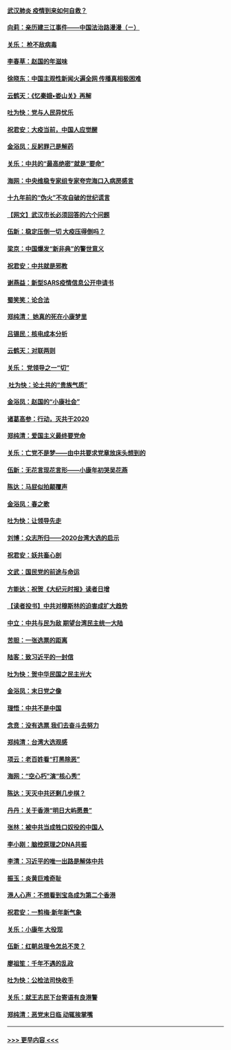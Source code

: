 #### [武汉肺炎 疫情到来如何自救？](../pages/nsc993/n11827632.md?t=01290731) 
#### [向莉：亲历建三江事件——中国法治路漫漫（ㄧ）](../pages/nsc993/n11827190.md?t=01290731) 
#### [关乐： 枪不敌病毒](../pages/nsc993/n11826746.md?t=01290731) 
#### [李春草：赵国的年滋味](../pages/nsc993/n11826321.md?t=01290731) 
#### [徐晓东：中国主观性新闻火遍全网 传播真相极困难](../pages/nsc993/n11826508.md?t=01290731) 
#### [云鹤天：《忆秦娥▪娄山关》再解](../pages/nsc993/n11824682.md?t=01290731) 
#### [吐为快：党与人民异忧乐](../pages/nsc993/n11824660.md?t=01290731) 
#### [祝君安：大疫当前，中国人应觉醒](../pages/nsc993/n11821946.md?t=01290731) 
#### [金浴凤：反躬罪己是解药](../pages/nsc993/n11820280.md?t=01290731) 
#### [关乐：中共的“最高绝密”就是“要命”](../pages/nsc993/n11816946.md?t=01290731) 
#### [海网：中央维稳专家组专家夸完海口入病房感言](../pages/nsc993/n11815138.md?t=01290731) 
#### [十九年前的“伪火”不攻自破的世纪谎言](../pages/nsc993/n11813238.md?t=01290731) 
#### [【网文】武汉市长必须回答的六个问题](../pages/nsc993/n11813848.md?t=01290731) 
#### [伍新：稳定压倒一切 大疫压得倒吗？](../pages/nsc993/n11812634.md?t=01290731) 
#### [梁京：中国爆发“新非典”的警世意义](../pages/nsc993/n11812554.md?t=01290731) 
#### [祝君安：中共就是邪教](../pages/nsc993/n11812431.md?t=01290731) 
#### [谢燕益：新型SARS疫情信息公开申请书](../pages/nsc993/n11808840.md?t=01290731) 
#### [蜀笑笑：论合法](../pages/nsc993/n11808064.md?t=01290731) 
#### [郑纯清： 她真的死在小康梦里](../pages/nsc993/n11806623.md?t=01290731) 
#### [吕锡民：核电成本分析](../pages/nsc993/n11806284.md?t=01290731) 
#### [云鹤天：对联两则](../pages/nsc993/n11805957.md?t=01290731) 
#### [关乐： 党领导之一“切”](../pages/nsc993/n11804505.md?t=01290731) 
#### [ 吐为快：论土共的“贵族气质”](../pages/nsc993/n11804490.md?t=01290731) 
#### [金浴凤：赵国的“小康社会”](../pages/nsc993/n11804452.md?t=01290731) 
#### [诸葛高参：行动，灭共于2020](../pages/nsc993/n11804120.md?t=01290731) 
#### [郑纯清：爱国主义最终要党命](../pages/nsc993/n11802197.md?t=01290731) 
#### [关乐：亡党不是梦——由中共要求党章放床头想到的](../pages/nsc993/n11802156.md?t=01290731) 
#### [伍新：无花言现花言形——小康年初哭吴花燕](../pages/nsc993/n11800044.md?t=01290731) 
#### [陈达：马屁似拍颠覆声](../pages/nsc993/n11800010.md?t=01290731) 
#### [金浴凤：春之歌](../pages/nsc993/n11797687.md?t=01290731) 
#### [吐为快：让领导先走](../pages/nsc993/n11797512.md?t=01290731) 
#### [刘博：众志所归——2020台湾大选的启示](../pages/nsc993/n11796878.md?t=01290731) 
#### [祝君安：妖共畜心剖](../pages/nsc993/n11794273.md?t=01290731) 
#### [文武：国民党的前途与命运](../pages/nsc993/n11794198.md?t=01290731) 
#### [方能达：祝贺《大纪元时报》读者日增](../pages/nsc993/n11793807.md?t=01290731) 
#### [【读者投书】中共对穆斯林的迫害成扩大趋势](../pages/nsc993/n11791371.md?t=01290731) 
#### [中立：中共与民为敌 期望台湾民主统一大陆](../pages/nsc993/n11790392.md?t=01290731) 
#### [苦胆：一张选票的距离](../pages/nsc993/n11788914.md?t=01290731) 
#### [陆客：致习近平的一封信](../pages/nsc993/n11788867.md?t=01290731) 
#### [吐为快：贺中华民国之民主光大](../pages/nsc993/n11788618.md?t=01290731) 
#### [金浴凤：末日党之像](../pages/nsc993/n11787475.md?t=01290731) 
#### [理悟：中共不是中国](../pages/nsc993/n11787463.md?t=01290731) 
#### [念贲：没有选票  我们去奋斗去努力](../pages/nsc993/n11787398.md?t=01290731) 
#### [郑纯清：台湾大选观感](../pages/nsc993/n11786210.md?t=01290731) 
#### [项云：老百姓看“打黑除恶”](../pages/nsc993/n11785398.md?t=01290731) 
#### [海网：“空心朽”演“核心秀”](../pages/nsc993/n11783874.md?t=01290731) 
#### [陈达：天灭中共还剩几步棋？](../pages/nsc993/n11783719.md?t=01290731) 
#### [丹丹：关于香港“明日大屿愿景”](../pages/nsc993/n11783273.md?t=01290731) 
#### [张林：被中共当成牲口奴役的中国人](../pages/nsc993/n11782397.md?t=01290731) 
#### [李小刚：脑控原理之DNA共振](../pages/nsc993/n11780962.md?t=01290731) 
#### [李清：习近平的唯一出路是解体中共](../pages/nsc993/n11780866.md?t=01290731) 
#### [振玉：炎黄巨难奇耻](../pages/nsc993/n11779632.md?t=01290731) 
#### [港人心声：不想看到宝岛成为第二个香港](../pages/nsc993/n11778817.md?t=01290731) 
#### [祝君安：一剪梅‧新年新气象](../pages/nsc993/n11776340.md?t=01290731) 
#### [关乐：小康年 大役现](../pages/nsc993/n11774213.md?t=01290731) 
#### [伍新：红朝总理令怎总不灵？](../pages/nsc993/n11770813.md?t=01290731) 
#### [廖祖笙：千年不遇的乱政](../pages/nsc993/n11770373.md?t=01290731) 
#### [吐为快：公检法司快收手](../pages/nsc993/n11770359.md?t=01290731) 
#### [关乐：就王志民下台寄语有良港警](../pages/nsc993/n11769903.md?t=01290731) 
#### [郑纯清：恶党末日临 动辄挨掌嘴](../pages/nsc993/n11769356.md?t=01290731) 

----
#### [ >>> 更早内容 <<< ](../indexes/nsc993-earlier.md)
